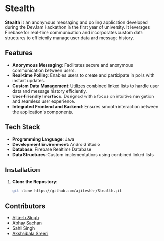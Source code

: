 # Stealth

**Stealth** is an anonymous messaging and polling application developed during the DevJam Hackathon in the first year of university. It leverages Firebase for real-time communication and incorporates custom data structures to efficiently manage user data and message history.

## Features

- **Anonymous Messaging**: Facilitates secure and anonymous communication between users.
- **Real-time Polling**: Enables users to create and participate in polls with instant updates.
- **Custom Data Management**: Utilizes combined linked lists to handle user data and message history efficiently.
- **User-Friendly Interface**: Designed with a focus on intuitive navigation and seamless user experience.
- **Integrated Frontend and Backend**: Ensures smooth interaction between the application's components.

## Tech Stack

- **Programming Language**: Java
- **Development Environment**: Android Studio
- **Database**: Firebase Realtime Database
- **Data Structures**: Custom implementations using combined linked lists

## Installation

1. **Clone the Repository**:
   ```bash
   git clone https://github.com/ajiteshhh/Stealth.git
## Contributors

* [Ajitesh Singh](https://github.com/ajiteshhh)
* [Abhay Sachan](https://github.com/AbhaySachan01)
* Sahil Singh
* [Akshaibala Sreeni](https://github.com/akdybala)
